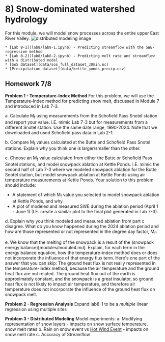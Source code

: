 # 8) Snow-dominated watershed hydrology

For this module, we will model snow processes across the entire upper East River Valley.
![distributed modeling image](../modules/data/module8_webpage_image.png)

```note
* [Lab 8-1](lab8/lab8-1.ipynb) - Predicting streamflow with the SWE-regression method
* [Lab 8-2](lab8/lab8-2.ipynb) - Predicting melt rate and streamflow with a distributed model
* [SoS dataset](data/sos_full_dataset_30min.nc)
* [Precipitation dataset](data/kettle_ponds_precip.csv)
```

## Homework 7/8
**Problem 1 - Temperature-Index Method**
For this problem, we will use the Temperature-Index method for predicting snow melt, discussed in Module 7 and introduced in Lab 7-3.

a. Calculate M<sub>f</sub> using measurements from the Schofield Pass Snotel station and report your value. I.E. mimic Lab 7-3 but for measurements from a different Snotel station. Use the same date range, 1990-2024. Note that we downloaded and used Schofield pass data in Lab 2-1. 

b. Compare M<sub>f</sub> values calculated at the Butte and Schofield Pass Snotel stations. Explain why you think one is larger/smaller than the other.

c. Choose an M<sub>f</sub> value calculated from either the Butte or Schofield Pass Snotel stations, and model snowpack ablation at Kettle Ponds. I.E. mimic the second half of Lab 7-3 where we modeled snowpack ablation for the Butte Snotel station, but model snowpack ablation at Kettle Ponds using air temperature measurements at Kettle Ponds. Your solution to this problem should include:
  * A statement of which M<sub>f</sub> value you selected to model snowpack ablation at Kettle Ponds, and why.
  * A plot of modeled and measured SWE during the ablation period (April 1 - June 1) (I.E. create a similar plot to the final plot generated in Lab 7-3).

d. Explain why you think modeled and measured ablation from part c disagree. What do you know happened during the 2024 ablation period and how are those represented or not represented in the degree day factor, M<sub>f</sub>.

e. We know that the melting of the snowpack is a result of the (snowpack energy balance)[modules/module4.md]. Explain, for each term in the energy balance equation, how the temperature-index method does or does not incorporate the influence of that energy flux term. Here's one part of the answer that you can skip: The ground heat flux is not really represented in the temperature-index method, because the air temperature and the ground heat flux are not related. The ground heat flux out of the earth is approximately constant, and the snowpack is a great insulator, so ground heat flux is not likely to impact air temperature, and therefore air temperature does not incorporate the influence of the ground heat flux on snowpack melt.

**Problem 2 - Regression Analysis**
Expand lab8-1 to be a *multiple* linear regression using multiple sites

**Problem 3 - Distributed Modeling**
Model experiments:
a. Modifying representation of snow layers - impacts on snow surface temperature, snow melt rates
b. Rain on snow event vs [Hot Wind Event](https://youtu.be/8CBCsRZfNDs?si=MOyu350mbcknx90c) - impacts on snow melt rate 
c. Accuracy of Streamflow